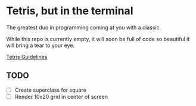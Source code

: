 # Tetris, but in the terminal

The greatest duo in programming coming at you with a classic.

While this repo is currently empty, it will soon be full of code so beautiful it will bring a tear to your eye.

[Tetris Guidelines](https://tetris.wiki/Tetris_Guideline)

## TODO

- [ ] Create superclass for square
- [ ] Render 10x20 grid in center of screen
